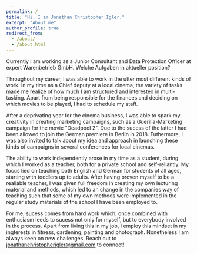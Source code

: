 ```yaml
---
permalink: /
title: "Hi, I am Jonathan Christopher Igler."
excerpt: "About me"
author_profile: true
redirect_from: 
  - /about/
  - /about.html
---
```


Currently I am working as a Junior Consultant and Data Protection Officer at expert Warenbetrieb GmbH. Welche Aufgaben in aktueller position?

Throughout my career, I was able to work in the utter most different kinds of work. In my time as a Chief deputy at a local cinema, the variety of tasks made me realize of how much I am structured and interested in multi-tasking. Apart from being responsible for the finances and deciding on which movies to be played, I had to schedule my staff. 

After a deprivating year for the cinema business, I was able to spark my creativity in creating marketing campaigns, such as a Guerilla-Marketing campaign for the movie "Deadpool 2". Due to the sucess of the latter I had been allowed to join the German premiere in Berlin in 2018. Futhermore, I was also invited to talk about my idea and approach in launching these kinds of campaigns in several conferences for local cinemas.

The ability to work independently arose in my time as a student, during which I worked as a teacher, both for a private school and self-reliantly. My focus lied on teaching both English and German for students of all ages, starting with toddlers up to adults. After having proven myself to be a realiable teacher, I was given full freedom in creating my own lecturing material and methods, which led to an change in the companies way of teaching such that some of my own methods were implemented in the regular study materials of the school I have been employed to. 

For me, sucess comes from hard work which, once combined with enthusiasm leeds to sucess not only for myself, but to everybody involved in the process. Apart from living this in my job, I employ this mindset in my ingterests in fitness, gardening, painting and photograph. Nonetheless I am always keen on new challenges. Reach out to jonathanchristopherigler@gmail.com to connect!

